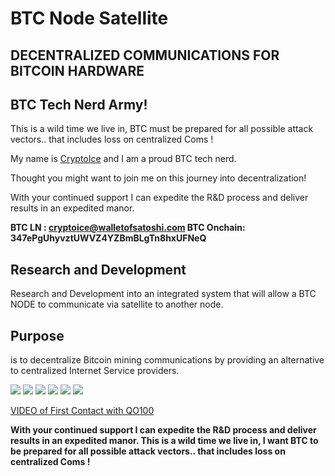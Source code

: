 
# BTC Node Satellite

## DECENTRALIZED COMMUNICATIONS FOR BITCOIN HARDWARE

## BTC Tech Nerd Army!

This is a wild time we live in, BTC must be prepared for all possible attack vectors.. that includes loss on centralized Coms !

My name is <a href="https://x.com/MolonLabeVC" target="_blank">CryptoIce</a> and I am a proud BTC tech nerd. 

Thought you might want to join me on this journey into decentralization!

With your continued support I can expedite the R&D process and deliver results in an expedited manor.

**BTC LN : cryptoice@walletofsatoshi.com BTC Onchain: 347ePgUhyvztUWVZ4YZBmBLgTn8hxUFNeQ**


## Research and Development 

Research and Development into an integrated system that will allow a BTC NODE to communicate via satellite to another node.


## Purpose

is to decentralize Bitcoin mining communications by providing an alternative to centralized Internet Service providers.


![](Gh-JM2kWIAArmzZ.jpg)
![](IMG_20241122_160301.jpg)
![](IMG_20241122_160236.jpg)
![](IMG_20241115_125529.jpg)
![](IMG_20241114_113744.jpg)
![](espminer%20SAT2.jpg)

<a href="https://youtu.be/og5Qzyo06EI?si=i4TjvnulhyNxCT75" target="_blank">VIDEO of First Contact with QO100</a>

**With your continued support I can expedite the R&D process and deliver results in an expedited manor. This is a wild time we live in, I want BTC to be prepared for all possible attack vectors.. that includes loss on centralized Coms !**




